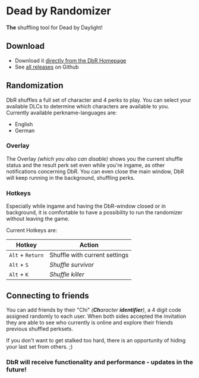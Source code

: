 # Dead by Randomizer
**The** shuffling tool for Dead by Daylight!

## Download
* Download it [directly from the DbR Homepage](https://dbr.thelaumix.com/app/)
* See [all releases](https://github.com/thelaumix/dead-by-randomizer/releases) on Github

## Randomization
DbR shuffles a full set of character and 4 perks to play. You can select your available DLCs to determine which characters are available to you.
Currently available perkname-languages are:
* English
* German

### Overlay
The Overlay *(which you also can disable)* shows you the current shuffle status and the result perk set even while you're ingame, as other notifications concerning DbR. You can even close the main window, DbR will keep running in the background, shuffling perks.

### Hotkeys
Especially while ingame and having the DbR-window closed or in background, it is comfortable to have a possibility to run the randomizer without leaving the game.

Current Hotkeys are:

Hotkey | Action
------------ | -------------
`Alt` + `Return` | Shuffle with current settings
`Alt` + `S` | *Shuffle survivor*
`Alt` + `K` | *Shuffle killer*


## Connecting to friends
You can add friends by their "Chi" *(**Ch**aracter **identifier**)*, a 4 digit code assigned randomly to each user.
When both sides accepted the invitation they are able to see who currently is online and explore their friends previous shuffled perksets.

If you don't want to get stalked too hard, there is an opportunity of hiding your last set from others. ;)

### DbR will receive functionality and performance - updates in the future!
